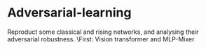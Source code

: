 # Adversarial-learning
Reproduct some classical and rising networks, and analysing their adversarial robustness.
\\First: Vision transformer and MLP-Mixer
